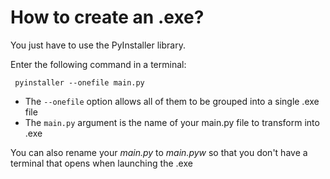 # How to create an .exe?
You just have to use the PyInstaller library.

Enter the following command in a terminal:

`` pyinstaller --onefile main.py``

- The ``--onefile`` option allows all of them to be grouped into a single .exe file
- The ``main.py`` argument is the name of your main.py file to transform into .exe

You can also rename your *main.py* to *main.pyw* so that you don't have a terminal that opens when launching the .exe